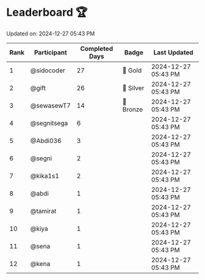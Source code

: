 # Leaderboard 🏆

Updated on: 2024-12-27 05:43 PM

| Rank | Participant       | Completed Days | Badge      | Last Updated         |
|------|-------------------|----------------|------------|----------------------|
| 1    | @sidocoder        | 27             | 🏅 Gold     | 2024-12-27 05:43 PM |
| 2    | @gift             | 26             | 🥈 Silver   | 2024-12-27 05:43 PM |
| 3    | @sewasewT7        | 14             | 🥉 Bronze   | 2024-12-27 05:43 PM |
| 4    | @segnitsega       | 6              |            | 2024-12-27 05:43 PM |
| 5    | @Abdi036          | 3              |            | 2024-12-27 05:43 PM |
| 6    | @segni            | 2              |            | 2024-12-27 05:43 PM |
| 7    | @kika1s1          | 2              |            | 2024-12-27 05:43 PM |
| 8    | @abdi             | 1              |            | 2024-12-27 05:43 PM |
| 9    | @tamirat          | 1              |            | 2024-12-27 05:43 PM |
| 10   | @kiya             | 1              |            | 2024-12-27 05:43 PM |
| 11   | @sena             | 1              |            | 2024-12-27 05:43 PM |
| 12   | @kena             | 1              |            | 2024-12-27 05:43 PM |
